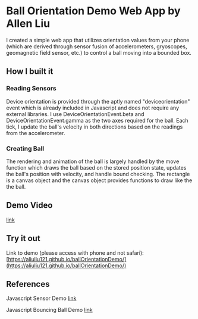 # Ball Orientation Demo Web App by Allen Liu

I created a simple web app that utilizes orientation values from your phone (which are derived through sensor fusion of accelerometers, gryoscopes, geomagnetic field sensor, etc.) to control a ball moving into a bounded box.

## How I built it
### Reading Sensors
Device orientation is provided through the aptly named "deviceorientation" event which is already included in Javascript and does not require any external libraries. I use DeviceOrientationEvent.beta and DeviceOrientationEvent.gamma as the two axes required for the ball. Each tick, I update the ball's velocity in both directions based on the readings from the accelerometer.

### Creating Ball
The rendering and animation of the ball is largely handled by the move function which draws the ball based on the stored position state, updates the ball's position with velocity, and handle bound checking. The rectangle is a canvas object and the canvas object provides functions to draw like the the ball.

## Demo Video
[link](https://drive.google.com/file/d/1oPr4eg1q-roQTi6X0d16CKsSb9-Hje56/view?usp=sharing)

## Try it out
Link to demo (please access with phone and not safari): [https://aliuliu121.github.io/ballOrientationDemo/](https://aliuliu121.github.io/ballOrientationDemo/)

## References
Javascript Sensor Demo [link](https://sensor-js.xyz/demo.html)

Javascript Bouncing Ball Demo [link](https://www.geeksforgeeks.org/how-to-build-a-bounce-ball-with-html-and-javascript/)